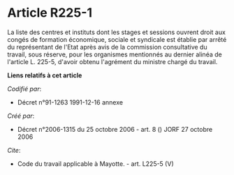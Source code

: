 # Article R225-1

La liste des centres et instituts dont les stages et sessions ouvrent droit aux congés de formation économique, sociale et
syndicale est établie par arrêté du représentant de l'Etat après avis de la commission consultative du travail, sous réserve,
pour les organismes mentionnés au dernier alinéa de l'article L. 225-5, d'avoir obtenu l'agrément du ministre chargé du
travail.

**Liens relatifs à cet article**

_Codifié par_:

  - Décret n°91-1263 1991-12-16 annexe

_Créé par_:

  - Décret n°2006-1315 du 25 octobre 2006 - art. 8 () JORF 27 octobre 2006

_Cite_:

  - Code du travail applicable à Mayotte. - art. L225-5 (V)
